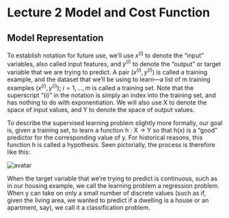 # Lecture 2 Model and Cost Function

## Model Representation

To establish notation for future use, we’ll use $x^{(i)}$ to denote the “input” variables, also called input features, and $y^{(i)}$  to denote the “output” or target variable that we are trying to predict.  A pair $(x^{(i)},y^{(i)})$ is
called a training example, and the dataset that we’ll be using to learn—a list
of m training examples $(x^{(i)},y^{(i)})$; $i=1,...,m$ is called a training set. Note that the superscript “(i)” in the notation is simply an index into the
training set, and has nothing to do with exponentiation. We will also use X to denote the space of input values, and Y to denote the space of output values.

To describe the supervised learning problem slightly more formally, our goal is, given a training set, to learn a function h : X → Y so that h(x) is a “good” predictor for the corresponding value of y. For historical reasons, this
function h is called a hypothesis. Seen pictorially, the process is therefore
like this:

![avatar](https://raw.githubusercontent.com/garyphone/machine_learning/master/pictures/l_2.PNG)

When the target variable that we’re trying to predict is continuous, such as in
our housing example, we call the learning problem a regression problem. When y
can take on only a small number of discrete values (such as if, given the living area, we wanted to predict if a dwelling is a house or an apartment, say), we
call it a classification problem.
